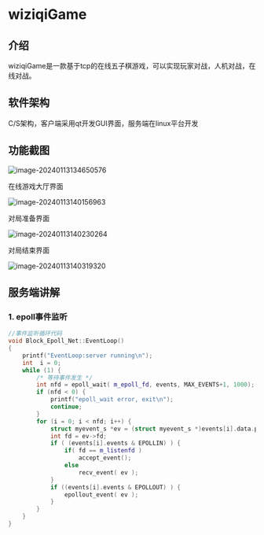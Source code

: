 # wiziqiGame

## 介绍

wiziqiGame是一款基于tcp的在线五子棋游戏，可以实现玩家对战，人机对战，在线对战。

## 软件架构

C/S架构，客户端采用qt开发GUI界面，服务端在linux平台开发

## 功能截图

![image-20240113134650576](https://s2.loli.net/2024/01/13/6xXhBCUjMrIJgy2.png)

在线游戏大厅界面

![image-20240113140156963](https://s2.loli.net/2024/01/13/x5aCuDthslHbyWq.png)

对局准备界面

![image-20240113140230264](https://s2.loli.net/2024/01/13/mcUGhMvRbfgpC7q.png)

对局结束界面

![image-20240113140319320](https://s2.loli.net/2024/01/13/onGpsuwBd2NDTv5.png)

## 服务端讲解

### 1. epoll事件监听

~~~cpp
//事件监听循环代码
void Block_Epoll_Net::EventLoop()
{
    printf("EventLoop:server running\n");
    int  i = 0;
    while (1) {
        /* 等待事件发生 */
        int nfd = epoll_wait( m_epoll_fd, events, MAX_EVENTS+1, 1000);
        if (nfd < 0) {
            printf("epoll_wait error, exit\n");
            continue;
        }
        for (i = 0; i < nfd; i++) {
            struct myevent_s *ev = (struct myevent_s *)events[i].data.ptr;
            int fd = ev->fd;
            if ( (events[i].events & EPOLLIN) ) {
                if( fd == m_listenfd )
                    accept_event();
                else
                    recv_event( ev );
            }
            if ((events[i].events & EPOLLOUT) ) {
                epollout_event( ev );
            }
        }
    }
}
~~~

